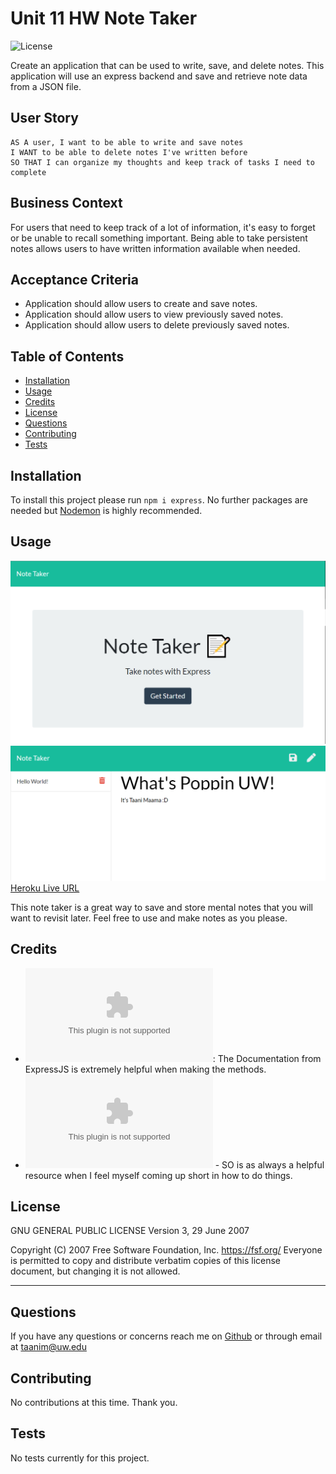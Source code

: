 # Unit 11 HW Note Taker
![License](https://img.shields.io/badge/license-GPLv3-blue)

Create an application that can be used to write, save, and delete notes. This application will use an express backend and save and retrieve note data from a JSON file.

## User Story
```
AS A user, I want to be able to write and save notes
I WANT to be able to delete notes I've written before
SO THAT I can organize my thoughts and keep track of tasks I need to complete
```

## Business Context

For users that need to keep track of a lot of information, it's easy to forget or be unable to recall something important. Being able to take persistent notes allows users to have written information available when needed.

## Acceptance Criteria
* Application should allow users to create and save notes.
* Application should allow users to view previously saved notes.
* Application should allow users to delete previously saved notes.

## Table of Contents
* [Installation](#installation)
* [Usage](#usage)
* [Credits](#credits)
* [License](#license)
* [Questions](#questions)
* [Contributing](#contributing)
* [Tests](#tests)

## Installation
To install this project please run ```npm i express```. No further packages are needed but [Nodemon](https://www.npmjs.com/package/nodemon) is highly recommended.

## Usage
![Home Page](./screenshots/home.png)
![Notes Page](./screenshots/notePage.png)
[Heroku Live URL](https://note-taker-taani-maama.herokuapp.com/)

This note taker is a great way to save and store mental notes that you will want to revisit later. Feel free to use and make notes as you please.

## Credits
* ![Express JS Docs](expressjs.com): The Documentation from ExpressJS is extremely helpful when making the methods.
* ![Stack Overflow](stackoverflow.com) - SO is as always a helpful resource when I feel myself coming up short in how to do things.

## License
GNU GENERAL PUBLIC LICENSE
Version 3, 29 June 2007

Copyright (C) 2007 Free Software Foundation, Inc. <https://fsf.org/>
Everyone is permitted to copy and distribute verbatim copies
of this license document, but changing it is not allowed.

---
## Questions
If you have any questions or concerns reach me on [Github](https://github.com/TaaniBravo) or through email at <taanim@uw.edu>

## Contributing
No contributions at this time. Thank you.

## Tests
No tests currently for this project.
